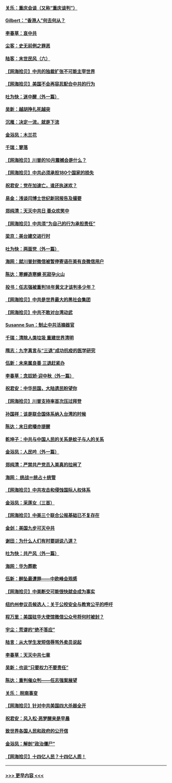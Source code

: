 #### [关乐：重庆会谈（又称“重庆谈判”）](../pages/nsc993/n12437525.md?t=09300851) 
#### [Gilbert：“香港人”何去何从？](../pages/nsc993/n12435894.md?t=09300851) 
#### [李春草：哀中共](../pages/nsc993/n12435874.md?t=09300851) 
#### [尘客：史无前例之罪恶](../pages/nsc993/n12435762.md?t=09300851) 
#### [陆客：末世民风（六）](../pages/nsc993/n12435354.md?t=09300851) 
#### [【网海拾贝】中共的独裁扩张不可能主宰世界](../pages/nsc993/n12435151.md?t=09300851) 
#### [【网海拾贝】美国不会再容忍配合中共的行为](../pages/nsc993/n12433808.md?t=09300851) 
#### [吐为快：迷中醒（外一篇）](../pages/nsc993/n12433585.md?t=09300851) 
#### [吴新：越胡挣扎死越突](../pages/nsc993/n12433562.md?t=09300851) 
#### [沉雁：决定一流，就是下流](../pages/nsc993/n12432128.md?t=09300851) 
#### [金浴凤：木兰花](../pages/nsc993/n12432124.md?t=09300851) 
#### [千瑞：寥落](../pages/nsc993/n12432071.md?t=09300851) 
#### [【网海拾贝】川普的10月震撼会是什么？](../pages/nsc993/n12431624.md?t=09300851) 
#### [【网海拾贝】中共必须承担180个国家的损失](../pages/nsc993/n12428893.md?t=09300851) 
#### [祝君安：党在加速亡，谁还执迷欢？](../pages/nsc993/n12428652.md?t=09300851) 
#### [易金：浅谈闫博士世纪新冠报告及撮要](../pages/nsc993/n12426822.md?t=09300851) 
#### [郑纯清：天灭中共日 善众欢笑中](../pages/nsc993/n12426784.md?t=09300851) 
#### [【网海拾贝】中共须“为自己的行为承担责任”](../pages/nsc993/n12426067.md?t=09300851) 
#### [梁京：美台建交进行时](../pages/nsc993/n12424066.md?t=09300851) 
#### [吐为快：两面党（外一篇）](../pages/nsc993/n12424043.md?t=09300851) 
#### [海网：就川普封微信被暂停寄语在美有良微信用户](../pages/nsc993/n12424021.md?t=09300851) 
#### [陈达：寒蝉造寒蝉 死寂孕火山](../pages/nsc993/n12423958.md?t=09300851) 
#### [投书：任志强被重判18年黄文才该判多少年？](../pages/nsc993/n12423672.md?t=09300851) 
#### [【网海拾贝】中共是世界最大的黑社会集团](../pages/nsc993/n12423543.md?t=09300851) 
#### [【网海拾贝】中共不敢对台湾动武](../pages/nsc993/n12421418.md?t=09300851) 
#### [Susanne Sun：制止中共活摘器官](../pages/nsc993/n12419654.md?t=09300851) 
#### [千瑞：清除人类垃圾 重建世界清明](../pages/nsc993/n12419414.md?t=09300851) 
#### [隋志：九字真言与“三退”成功抗疫的医学研究](../pages/nsc993/n12419248.md?t=09300851) 
#### [伍新：未来属良善 三退赶紧办](../pages/nsc993/n12418496.md?t=09300851) 
#### [李春草：念奴娇·迎中秋（外一篇）](../pages/nsc993/n12418465.md?t=09300851) 
#### [祝君安：中华民国，大陆遗民盼望你](../pages/nsc993/n12418089.md?t=09300851) 
#### [【网海拾贝】川普支持率首次压过拜登](../pages/nsc993/n12418050.md?t=09300851) 
#### [孙国祥：该是联合国体系纳入台湾的时候](../pages/nsc993/n12417369.md?t=09300851) 
#### [陈达：末日悲嚎亦提醒](../pages/nsc993/n12416736.md?t=09300851) 
#### [乾坤子：中共与中国人民的关系是蚊子与人的关系](../pages/nsc993/n12416632.md?t=09300851) 
#### [金浴凤：人民吟（外一篇）](../pages/nsc993/n12416567.md?t=09300851) 
#### [郑纯清：严禁共产党员入美真的拉闸了](../pages/nsc993/n12416550.md?t=09300851) 
#### [海网： 统战＝统占＋统管](../pages/nsc993/n12416404.md?t=09300851) 
#### [【网海拾贝】中共攻击和侵蚀国际人权体系](../pages/nsc993/n12416250.md?t=09300851) 
#### [金浴凤：采莲女（三首）](../pages/nsc993/n12415517.md?t=09300851) 
#### [【网海拾贝】中美三个联合公报基础已不复存在](../pages/nsc993/n12415054.md?t=09300851) 
#### [金剑：美国九步可灭中共](../pages/nsc993/n12413183.md?t=09300851) 
#### [谢田：为什么人们有时要胡说八道？](../pages/nsc993/n12411861.md?t=09300851) 
#### [吐为快：共产风（外一篇）](../pages/nsc993/n12411761.md?t=09300851) 
#### [海网：华为葬歌](../pages/nsc993/n12410381.md?t=09300851) 
#### [伍新：醉坠最遭罪——中欧峰会观感](../pages/nsc993/n12410364.md?t=09300851) 
#### [【网海拾贝】中美断交可能很快就会成为事实](../pages/nsc993/n12409495.md?t=09300851) 
#### [纽约州参议员候选人：关于公校安全与教育公平的呼吁](../pages/nsc993/n12409228.md?t=09300851) 
#### [程万里：美国驻华大使馆微信公众号将何时被封？](../pages/nsc993/n12407397.md?t=09300851) 
#### [宇尘：荒谬的“绝不答应”](../pages/nsc993/n12407360.md?t=09300851) 
#### [陆言：从大学生发短信辱骂外卖员说起](../pages/nsc993/n12407285.md?t=09300851) 
#### [李春草：天灭中共七章](../pages/nsc993/n12406988.md?t=09300851) 
#### [吴新：也说“只要权力不要责任”](../pages/nsc993/n12406966.md?t=09300851) 
#### [陈达：重判催众判——任志强案展望](../pages/nsc993/n12404540.md?t=09300851) 
#### [关乐： 皖南事变](../pages/nsc993/n12404288.md?t=09300851) 
#### [【网海拾贝】针对中共美国四大杀器全开](../pages/nsc993/n12404172.md?t=09300851) 
#### [祝君安：风入松‧恶梦醒来是早晨](../pages/nsc993/n12401953.md?t=09300851) 
#### [致世界各国人民和政府的公开信](../pages/nsc993/n12401824.md?t=09300851) 
#### [金浴凤：解剖“政治僵尸”](../pages/nsc993/n12401808.md?t=09300851) 
#### [【网海拾贝】十四亿人民？十四亿人质！](../pages/nsc993/n12401708.md?t=09300851) 

----
#### [ >>> 更早内容 <<< ](../indexes/nsc993-earlier.md)
